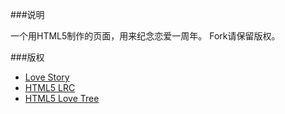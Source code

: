 ###说明

一个用HTML5制作的页面，用来纪念恋爱一周年。
Fork请保留版权。

###版权

- [Love Story](http://hackerzhou.me/2011/11/programmers-romantic-1st-anniversary-website.html)
- [HTML5 LRC](http://www.ikk.me/archives/default/html5_player_with_lrc.html)
- [HTML5 Love Tree](http://blog.csdn.net/lisenyang/article/details/35220823)

